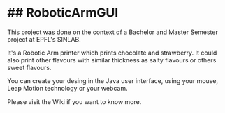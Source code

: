 ## RoboticArmGUI
=============
This project was done on the context of a Bachelor and Master Semester project at EPFL's SINLAB.  

It's a Robotic Arm printer which prints chocolate and strawberry. It could also print other flavours with similar thickness as salty flavours or others sweet flavours.

You can create your desing in the Java user interface, using your mouse, Leap Motion technology or your webcam.

Please visit the Wiki if you want to know more.

